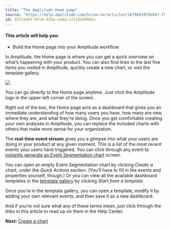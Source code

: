```yaml
---
title: "The Amplitude Home page"
source: "https://help.amplitude.com/hc/en-us/articles/16796919792667-The-Amplitude-Home-page"
id: 937c2ebf-0fe4-435e-aa6d-c7c12de968ac
---
```


#### This article will help you:

* Build the Home page into your Amplitude workflow

In Amplitude, the Home page is where you can get a quick overview on what’s happening with your product. You can also find links to the last five items you visited in Amplitude, quickly create a new chart, or visit the template gallery.

![](/output/img/get-started/kWIWgPS54_noK-f-M2TS4N-kj1LVqGnB85q7B1hzodWHlzPO4E_SBw4ufbXYmol9-tMhlq-_U1XwnKmZ3-YPzejIi3tv0mTZCyrAqP7wb0m5Oldo0SrC4LSXZGqTquifErTXD6vxqGlDP69HW1_1k2Y)

You can go directly to the Home page anytime. Just click the Amplitude logo in the upper-left corner of the screen.

Right out of the box, the Home page acts as a dashboard that gives you an immediate understanding of how many users you have, how many are new, where they are, and what they’re doing. Once you get comfortable creating your own analyses in Amplitude, you can replace the included charts with others that make more sense for your organization.

The **real-time event stream** gives you a glimpse into what your users are doing in your product at any given moment. This is a list of the most recent events your users have triggered. You can click through any event to [instantly generate an Event Segmentation chart](/analytics/user-data-lookup) screen.

You can open an empty Event Segmentation chart by clicking *Create a chart*, under the *Quick Actions* section. (You’ll have to fill in the events and properties yourself, though.) Or you can view all the available dashboard templates in the [template gallery](/get-started/start-from-template) by clicking *Start from a template*.

Once you’re in the template gallery, you can open a template, modify it by adding your own relevant events, and then save it as a new dashboard.

And if you’re not sure what any of these terms mean, just click through the links in this article to read up on them in the Help Center.

**Next:** [Create a chart](/get-started/create-a-chart)
